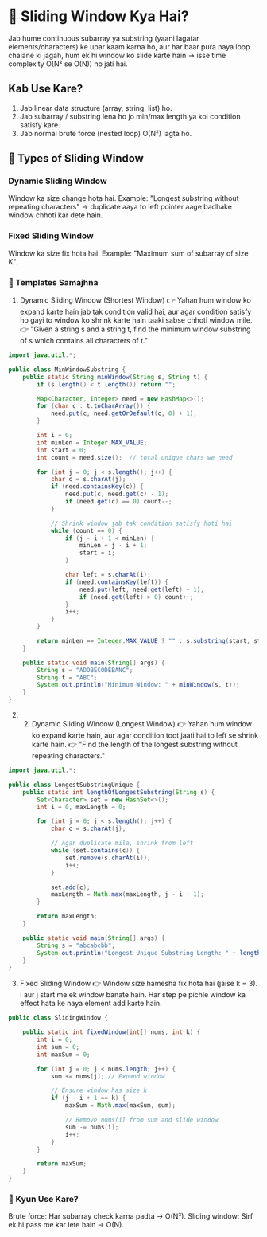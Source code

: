 #  🔹 Sliding Window Kya Hai?
Jab hume continuous subarray ya substring (yaani lagatar elements/characters) ke upar kaam karna ho, aur har baar pura naya loop chalane ki jagah,
hum ek hi window ko slide karte hain → isse time complexity O(N² se O(N)) ho jati hai.
##  Kab Use Kare?
1. Jab linear data structure (array, string, list) ho.
2. Jab subarray / substring lena ho jo min/max length ya koi condition satisfy kare.
3. Jab normal brute force (nested loop) O(N²) lagta ho.
##  🔹 Types of Sliding Window
###  Dynamic Sliding Window
Window ka size change hota hai.
Example: "Longest substring without repeating characters" → duplicate aaya to left pointer aage badhake window chhoti kar dete hain.
###  Fixed Sliding Window
Window ka size fix hota hai.
Example: "Maximum sum of subarray of size K".
###  🔹 Templates Samajhna
1. Dynamic Sliding Window (Shortest Window)
👉 Yahan hum window ko expand karte hain jab tak condition valid hai, aur agar condition satisfy ho gayi to window ko shrink karte hain taaki sabse chhoti window mile.
👉 "Given a string s and a string t, find the minimum window substring of s which contains all characters of t."
```java
import java.util.*;

public class MinWindowSubstring {
    public static String minWindow(String s, String t) {
        if (s.length() < t.length()) return "";

        Map<Character, Integer> need = new HashMap<>();
        for (char c : t.toCharArray()) {
            need.put(c, need.getOrDefault(c, 0) + 1);
        }

        int i = 0;
        int minLen = Integer.MAX_VALUE;
        int start = 0;
        int count = need.size();  // total unique chars we need

        for (int j = 0; j < s.length(); j++) {
            char c = s.charAt(j);
            if (need.containsKey(c)) {
                need.put(c, need.get(c) - 1);
                if (need.get(c) == 0) count--;
            }

            // Shrink window jab tak condition satisfy hoti hai
            while (count == 0) {
                if (j - i + 1 < minLen) {
                    minLen = j - i + 1;
                    start = i;
                }

                char left = s.charAt(i);
                if (need.containsKey(left)) {
                    need.put(left, need.get(left) + 1);
                    if (need.get(left) > 0) count++;
                }
                i++;
            }
        }

        return minLen == Integer.MAX_VALUE ? "" : s.substring(start, start + minLen);
    }

    public static void main(String[] args) {
        String s = "ADOBECODEBANC";
        String t = "ABC";
        System.out.println("Minimum Window: " + minWindow(s, t));
    }
}

```
2. 2. Dynamic Sliding Window (Longest Window)
👉 Yahan hum window ko expand karte hain, aur agar condition toot jaati hai to left se shrink karte hain.
👉 "Find the length of the longest substring without repeating characters."
```java
import java.util.*;

public class LongestSubstringUnique {
    public static int lengthOfLongestSubstring(String s) {
        Set<Character> set = new HashSet<>();
        int i = 0, maxLength = 0;

        for (int j = 0; j < s.length(); j++) {
            char c = s.charAt(j);

            // Agar duplicate mila, shrink from left
            while (set.contains(c)) {
                set.remove(s.charAt(i));
                i++;
            }

            set.add(c);
            maxLength = Math.max(maxLength, j - i + 1);
        }

        return maxLength;
    }

    public static void main(String[] args) {
        String s = "abcabcbb";
        System.out.println("Longest Unique Substring Length: " + lengthOfLongestSubstring(s));
    }
}

```
3. Fixed Sliding Window
👉 Window size hamesha fix hota hai (jaise k = 3).
i aur j start me ek window banate hain.
Har step pe pichle window ka effect hata ke naya element add karte hain.
```java
public class SlidingWindow {

    public static int fixedWindow(int[] nums, int k) {
        int i = 0;
        int sum = 0;
        int maxSum = 0;

        for (int j = 0; j < nums.length; j++) {
            sum += nums[j]; // Expand window

            // Ensure window has size k
            if (j - i + 1 == k) {
                maxSum = Math.max(maxSum, sum);

                // Remove nums[i] from sum and slide window
                sum -= nums[i];
                i++;
            }
        }

        return maxSum;
    }
}

```
###  🔹 Kyun Use Kare?
Brute force: Har subarray check karna padta → O(N²).
Sliding window: Sirf ek hi pass me kar lete hain → O(N).
